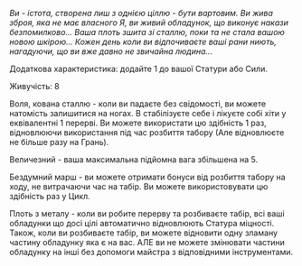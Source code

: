 *Ви - істота, створена лиш з однією ціллю - бути вартовим. Ви жива зброя, яка не має власного Я, ви живий обладунок, що виконує накази безпомилково... Ваша плоть зшита зі сталлю, поки та не стала вашою новою шкірою... Кожен день коли ви відпочиваєте ваші рани ниють, нагадуючи, що ви вже давно не звичайна людина...*

Додаткова характеристика: додайте 1 до вашої Статури або Сили.

Живучість: 8

Воля, кована сталлю - коли ви падаєте без свідомості, ви можете натомість залишитися на ногах.  В стабілізуєте себе і лікуєте собі хіти у еквівалентні 1 перерві. Ви можете використати цю здібність 1 раз, відновлюючи використання під час розбиття табору (Але відновлюєте не більше разу на Грань).

Величезний - ваша максимальна підйомна вага збільшена на 5.

Бездумний марш - ви можете отримати бонуси від розбиття табору на ходу, не витрачаючи час на табір. Ви можете використовувати цю здібність раз у Цикл.

Плоть з металу - коли ви робите перерву та розбиваєте табір, всі ваші обладунки що досі цілі автоматично відновлюють Статура міцності. Також, коли ви розбиваєте табір, ви можете відновити одну зламану частину обладунку яка є на вас. АЛЕ ви не можете змінювати частини обладунку на інші без допомоги майстра з відповідними інструментами.